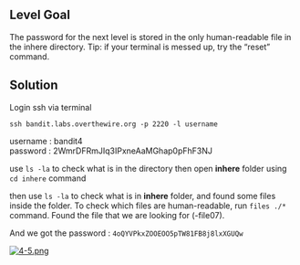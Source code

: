 ## Level Goal

The password for the next level is stored in the only human-readable file in the inhere directory. Tip: if your terminal is messed up, try the “reset” command.

## Solution

Login ssh via terminal

``` 
ssh bandit.labs.overthewire.org -p 2220 -l username 
```
 
username : bandit4 <br>
password : 2WmrDFRmJIq3IPxneAaMGhap0pFhF3NJ

use ```ls -la``` to check what is in the directory
then open **inhere** folder using ```cd inhere``` command

then use ```ls -la``` to check what is in **inhere** folder,
and found some files inside the folder. To check which files are human-readable, run ```files ./*``` command. Found the file that we are looking for (-file07).

And we got the password : ```4oQYVPkxZOOEOO5pTW81FB8j8lxXGUQw```

[![4-5.png](https://i.postimg.cc/6q4xVRFY/4-5.png)](https://postimg.cc/JH8FMyrk)

